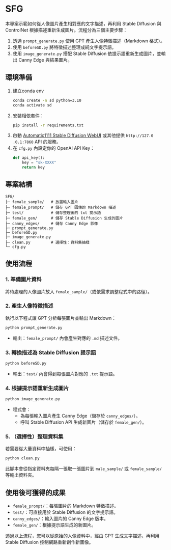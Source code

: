 # SFG

本專案示範如何從人像圖片產生相對應的文字描述，再利用 Stable Diffusion 與 ControlNet 根據描述重新生成圖片。流程分為三個主要步驟：

1. 透過 `prompt_generate.py` 使用 GPT 產生人像特徵描述（Markdown 格式）。
2. 使用 `beforeSD.py` 將特徵描述整理成純文字提示語。
3. 使用 `image_generate.py` 搭配 Stable Diffusion 依提示語重新生成圖片，並輸出 Canny Edge 與結果圖片。

## 環境準備

1. 建立conda env
   ```bash
   conda create -n sd python=3.10
   conda activate sd
   ```
2. 安裝相依套件：
   ```bash
   pip install -r requirements.txt
   ```
3. 啟動 [Automatic1111 Stable Diffusion WebUI](https://github.com/AUTOMATIC1111/stable-diffusion-webui) 或其他提供 `http://127.0
.0.1:7860` API 的服務。
4. 在 `cfg.py` 內設定你的 OpenAI API Key：
   ```python
   def api_key():
       key = "sk-XXXX"
       return key
   ```

## 專案結構

```
SFG/
├─ female_sample/   # 放置輸入圖片
├─ female_prompt/   # 儲存 GPT 回傳的 Markdown 描述
├─ test/            # 儲存整理後的 txt 提示語
├─ female_gen/      # 儲存 Stable Diffusion 生成的圖片
├─ canny_edges/     # 儲存 Canny Edge 影像
├─ prompt_generate.py
├─ beforeSD.py
├─ image_generate.py
├─ clean.py         # 選擇性：資料集抽樣
└─ cfg.py
```

## 使用流程

### 1. 準備圖片資料
將待處理的人像圖片放入 `female_sample/`（或依需求調整程式中的路徑）。

### 2. 產生人像特徵描述
執行以下程式讓 GPT 分析每張圖片並輸出 Markdown：
```bash
python prompt_generate.py
```
- 輸出：`female_prompt/` 內會產生對應的 `.md` 描述文件。

### 3. 轉換描述為 Stable Diffusion 提示語
```bash
python beforeSD.py
```
- 輸出：`test/` 內會得到每張圖片對應的 `.txt` 提示語。

### 4. 根據提示語重新生成圖片
```bash
python image_generate.py
```
- 程式會：
  - 為每張輸入圖片產生 Canny Edge（儲存於 `canny_edges/`）。
  - 呼叫 Stable Diffusion API 生成新圖片（儲存於 `female_gen/`）。

### 5. （選擇性）整理資料集
若需要從大量資料中抽樣，可使用：
```bash
python clean.py
```
此腳本會從指定資料夾每隔一張取一張圖片到 `male_sample/` 或 `female_sample/` 等輸出資料夾。

## 使用後可獲得的成果

- `female_prompt/`：每張圖片的 Markdown 特徵描述。
- `test/`：可直接用於 Stable Diffusion 的文字提示語。
- `canny_edges/`：輸入圖片的 Canny Edge 版本。
- `female_gen/`：根據提示語生成的新圖片。

透過以上流程，您可以從原始的人像資料中，經由 GPT 生成文字描述，再利用 Stable Diffusion 控制網路重新創作新圖像。
